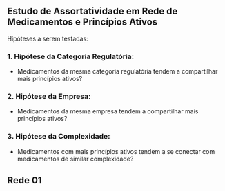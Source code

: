 ## Estudo de Assortatividade em Rede de Medicamentos e Princípios Ativos

Hipóteses a serem testadas:

### 1. Hipótese da Categoria Regulatória:

 * Medicamentos da mesma categoria regulatória tendem a compartilhar mais princípios ativos?

### 2. Hipótese da Empresa:

 * Medicamentos da mesma empresa tendem a compartilhar mais princípios ativos?

### 3. Hipótese da Complexidade:

 * Medicamentos com mais princípios ativos tendem a se conectar com medicamentos de similar complexidade?

## Rede 01
